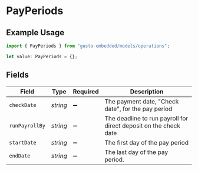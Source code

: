 # PayPeriods

## Example Usage

```typescript
import { PayPeriods } from "gusto-embedded/models/operations";

let value: PayPeriods = {};
```

## Fields

| Field                                                            | Type                                                             | Required                                                         | Description                                                      |
| ---------------------------------------------------------------- | ---------------------------------------------------------------- | ---------------------------------------------------------------- | ---------------------------------------------------------------- |
| `checkDate`                                                      | *string*                                                         | :heavy_minus_sign:                                               | The payment date, "Check date", for the pay period               |
| `runPayrollBy`                                                   | *string*                                                         | :heavy_minus_sign:                                               | The deadline to run payroll for direct deposit on the check date |
| `startDate`                                                      | *string*                                                         | :heavy_minus_sign:                                               | The first day of the pay period                                  |
| `endDate`                                                        | *string*                                                         | :heavy_minus_sign:                                               | The last day of the pay period.                                  |